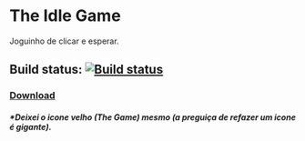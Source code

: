 # The Idle Game
Joguinho de clicar e esperar.

## Build status: [![Build status](https://ci.appveyor.com/api/projects/status/aavvtr367p07u59d?svg=true)](https://ci.appveyor.com/project/allanf181/theidlegame-c-sharp)

### [Download]()

##### *Deixei o icone velho (The Game) mesmo (a preguiça de refazer um icone é gigante).